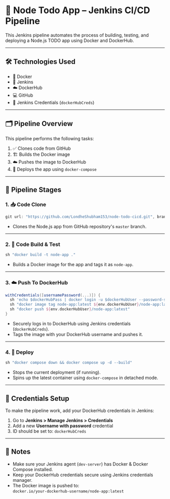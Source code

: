 

# 🚀 Node Todo App – Jenkins CI/CD Pipeline

This Jenkins pipeline automates the process of building, testing, and deploying a Node.js TODO app using Docker and DockerHub.

---

## 🛠️ Technologies Used

- 🐳 Docker
- 🧪 Jenkins
- ☁️ DockerHub
- 💻 GitHub
- 🔐 Jenkins Credentials (`dockerHubCreds`)

---

## 🗂️ Pipeline Overview

This pipeline performs the following tasks:

1. ✅ Clones code from GitHub  
2. 🏗️ Builds the Docker image  
3. ☁️ Pushes the image to DockerHub  
4. 🚀 Deploys the app using `docker-compose`  

---

## 🔄 Pipeline Stages

### 1. 📥 **Code Clone**
```groovy
git url: "https://github.com/LondheShubham153/node-todo-cicd.git", branch: "master"
```
- Clones the Node.js app from GitHub repository's `master` branch.

---

### 2. 🧪 **Code Build & Test**
```groovy
sh "docker build -t node-app ."
```
- Builds a Docker image for the app and tags it as `node-app`.

---

### 3. ☁️ **Push To DockerHub**
```groovy
withCredentials([usernamePassword(...)]) {
  sh 'echo $dockerHubPass | docker login -u $dockerHubUser --password-stdin'
  sh "docker image tag node-app:latest ${env.dockerHubUser}/node-app:latest"
  sh "docker push ${env.dockerHubUser}/node-app:latest"
}
```
- Securely logs in to DockerHub using Jenkins credentials (`dockerHubCreds`).
- Tags the image with your DockerHub username and pushes it.

---

### 4. 🚀 **Deploy**
```groovy
sh "docker compose down && docker compose up -d --build"
```
- Stops the current deployment (if running).
- Spins up the latest container using `docker-compose` in detached mode.

---

## 🔐 Credentials Setup

To make the pipeline work, add your DockerHub credentials in Jenkins:

1. Go to **Jenkins > Manage Jenkins > Credentials**
2. Add a new **Username with password** credential
3. ID should be set to: `dockerHubCreds`

---

## 💬 Notes

- Make sure your Jenkins agent (`dev-server`) has Docker & Docker Compose installed.
- Keep your DockerHub credentials secure using Jenkins credentials manager.
- The Docker image is pushed to:  
  `docker.io/your-dockerhub-username/node-app:latest`

